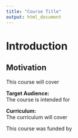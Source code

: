```yaml
---
title: "Course Title"
output: html_document
---
```





# Introduction

## Motivation
This course will cover

**Target Audience:**  
The course is intended for

**Curriculum:**  
The curriculum will cover

This course was funded by

